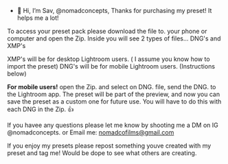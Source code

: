 - 👋 Hi, I’m Sav, @nomadconcepts, Thanks for purchasing my preset! It helps me a lot!

To access your preset pack please download the file to. your phone or computer and open the Zip.
Inside you will see 2 types of files... DNG's and XMP's

XMP's will be for desktop Lightroom users. ( I assume you know how to import the preset)
DNG's will be for mobile Lightroom users. (Instructions below)

**For mobile users!** open the Zip. and select on DNG. file, send the DNG. to the Lightroom app. 
The preset will be part of the preview, and now you can save the preset as a custom one for future use. 
You will have to do this with each DNG in the Zip. 👍 

If you havee any questions please let me know by shooting me a DM on IG @nomadconcepts. or Email me: nomadcofilms@gmail.com

If you enjoy my presets please repost something youve created with my preset and tag me! Would be dope to see what others are creating.
